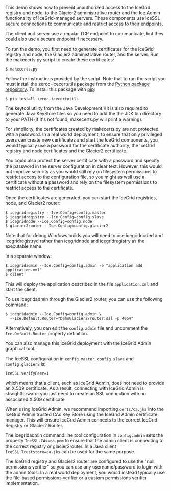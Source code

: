 This demo shows how to prevent unauthorized access to the IceGrid
registry and node, to the Glacier2 administrative router and the
Ice.Admin functionality of IceGrid-managed servers. These components
use IceSSL secure connections to communicate and restrict access to
their endpoints.

The client and server use a regular TCP endpoint to communicate, but
they could also use a secure endpoint if necessary.

To run the demo, you first need to generate certificates for the
IceGrid registry and node, the Glacier2 administrative router, and the
server. Run the makecerts.py script to create these certificates:
```
$ makecerts.py
```
Follow the instructions provided by the script. Note that to run the
script you must install the zeroc-icecertutils package from the
[Python package repository](https://pypi.python.org/pypi). To install
this package with [pip](https://pip.pypa.io):
```
$ pip install zeroc-icecertutils
```
The keytool utility from the Java Development Kit is also required to
generate Java KeyStore files so you need to add the the JDK bin
directory to your PATH (if it's not found, makecerts.py will print a
warning).

For simplicity, the certificates created by makecerts.py are not
protected with a password. In a real world deployment, to ensure that
only privileged users can create new certificates and start the
IceGrid components, you would typically use a password for the
certificate authority, the IceGrid registry and node certificates and
the Glacier2 certificate.

You could also protect the server certificate with a password and
specify the password in the server configuration in clear text.
However, this would not improve security as you would still rely on
filesystem permissions to restrict access to the configuration file,
so you might as well use a certificate without a password and rely on
the filesystem permissions to restrict access to the certificate.

Once the certificates are generated, you can start the IceGrid
registries, node, and Glacier2 router:
```
$ icegridregistry --Ice.Config=config.master
$ icegridregistry --Ice.Config=config.slave
$ icegridnode --Ice.Config=config.node
$ glacier2router --Ice.Config=config.glacier2
```
Note that for debug Windows builds you will need to use icegridnoded
and icegridregistryd rather than icegridnode and icegridregistry as
the executable name.

In a separate window:
```
$ icegridadmin --Ice.Config=config.admin -e "application add application.xml"
$ client
```
This will deploy the application described in the file
`application.xml` and start the client.

To use icegridadmin through the Glacier2 router, you can use the
following command:
```
$ icegridadmin --Ice.Config=config.admin \
  --Ice.Default.Router="DemoGlacier2/router:ssl -p 4064"
```
Alternatively, you can edit the `config.admin` file and uncomment the
`Ice.Default.Router` property definition.

You can also manage this IceGrid deployment with the IceGrid Admin
graphical tool.

The IceSSL configuration in `config.master`, `config.slave` and
`config.glacier2` is:
```
IceSSL.VerifyPeer=1
```
which means that a client, such as IceGrid Admin, does not need to
provide an X.509 certificate. As a result, connecting with IceGrid
Admin is straightforward: you just need to create an SSL connection
with no associated X.509 certificate.

When using IceGrid Admin, we recommend importing `certs/ca.jks` into the
IceGrid Admin trusted CAs Key Store using the IceGrid Admin
certificate manager. This will ensure IceGrid Admin connects to the
correct IceGrid Registry or Glacier2 Router.

The icegridadmin command line tool configuration in `config.admin` sets
the property `IceSSL.CAs=ca.pem` to ensure that the admin
client is connecting to the correct registry or glacier2router. In a
Java client `IceSSL.Truststore=ca.jks` can be used for the same
purpose.

The IceGrid registry and Glacier2 router are configured to use the
"null permissions verifier" so you can use any username/password to
login with the admin tools. In a real world deployment, you would
instead typically use the file-based permissions verifier or a custom
permissions verifier implementation.
